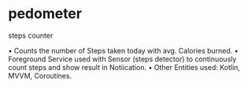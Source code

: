# pedometer
steps counter

• Counts the number of Steps taken today with avg. Calories burned.
• Foreground Service used with Sensor (steps detector) to continuously count steps and show result in Notiication.
• Other Entities used: Kotlin, MVVM, Coroutines.
